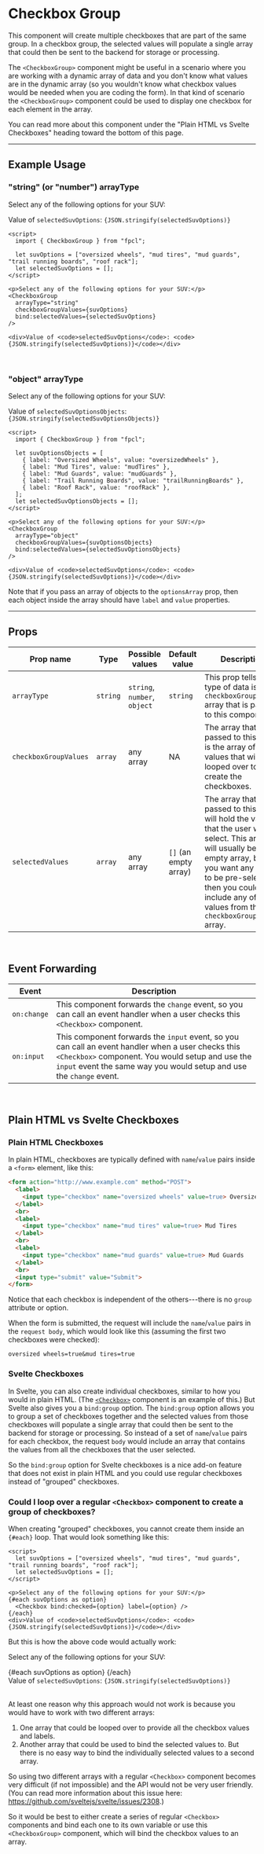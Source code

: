<script lang="ts">
  import { Checkbox, CheckboxGroup } from "/src/lib";

  let suvOptions = ["oversized wheels", "mud tires", "mud guards", "trail running boards", "roof rack"];
  let selectedSuvOptions = [];

  let suvOptionsObjects = [
    { label: "Oversized Wheels", value: "oversizedWheels" },
    { label: "Mud Tires", value: "mudTires" },
    { label: "Mud Guards", value: "mudGuards" },
    { label: "Trail Running Boards", value: "trailRunningBoards" },
    { label: "Roof Rack", value: "roofRack" },
  ];
  let selectedSuvOptionsObjects = [];
</script>

# Checkbox Group
This component will create multiple checkboxes that are part of the same group. In a checkbox group, the selected values will populate a single array that could then be sent to the backend for storage or processing. 

The `<CheckboxGroup>` component might be useful in a scenario where you are working with a dynamic array of data and you don't know what values are in the dynamic array (so you wouldn't know what checkbox values would be needed when you are coding the form). In that kind of scenario the `<CheckboxGroup>` component could be used to display one checkbox for each element in the array. 

You can read more about this component under the "Plain HTML vs Svelte Checkboxes" heading toward the bottom of this page.

---

## Example Usage

### "string" (or "number") arrayType

<p>Select any of the following options for your SUV:</p>
<CheckboxGroup
  arrayType="string"
  checkboxGroupValues={suvOptions}
  bind:selectedValues={selectedSuvOptions}
/>

<div>Value of <code>selectedSuvOptions</code>: <code>{JSON.stringify(selectedSuvOptions)}</code></div>


```svelte
<script>
  import { CheckboxGroup } from "fpcl";

  let suvOptions = ["oversized wheels", "mud tires", "mud guards", "trail running boards", "roof rack"];
  let selectedSuvOptions = [];
</script>

<p>Select any of the following options for your SUV:</p>
<CheckboxGroup
  arrayType="string"
  checkboxGroupValues={suvOptions}
  bind:selectedValues={selectedSuvOptions}
/>

<div>Value of <code>selectedSuvOptions</code>: <code>{JSON.stringify(selectedSuvOptions)}</code></div>
```

<br>

### "object" arrayType

<p>Select any of the following options for your SUV:</p>
<CheckboxGroup
  arrayType="object"
  checkboxGroupValues={suvOptionsObjects}
  bind:selectedValues={selectedSuvOptionsObjects}
/>

<div>Value of <code>selectedSuvOptionsObjects</code>: <code>{JSON.stringify(selectedSuvOptionsObjects)}</code></div>

```svelte
<script>
  import { CheckboxGroup } from "fpcl";

  let suvOptionsObjects = [
    { label: "Oversized Wheels", value: "oversizedWheels" },
    { label: "Mud Tires", value: "mudTires" },
    { label: "Mud Guards", value: "mudGuards" },
    { label: "Trail Running Boards", value: "trailRunningBoards" },
    { label: "Roof Rack", value: "roofRack" },
  ];
  let selectedSuvOptionsObjects = [];
</script>

<p>Select any of the following options for your SUV:</p>
<CheckboxGroup
  arrayType="object"
  checkboxGroupValues={suvOptionsObjects}
  bind:selectedValues={selectedSuvOptionsObjects}
/>

<div>Value of <code>selectedSuvOptions</code>: <code>{JSON.stringify(selectedSuvOptions)}</code></div>
```

Note that if you pass an array of objects to the `optionsArray` prop, then each object inside the array should have `label` and `value` properties.

<hr>

## Props
| Prop name | Type | Possible values | Default value | Description |
| --------- | ---- | --------------- | ------------- | ----------- |
| `arrayType` | `string` | `string`, `number`, `object` | `string` | This prop tells what type of data is in the `checkboxGroupValues` array that is passed to this component. |
| `checkboxGroupValues` | `array` | any array | NA | The array that is passed to this prop is the array of values that will be looped over to create the checkboxes. |
| `selectedValues` | `array` | any array | `[]` (an empty array) | The array that is passed to this prop will hold the values that the user will select. This array will usually be an empty array, but if you want any values to be pre-selected, then you could include any of the values from the `checkboxGroupValues` array. |

<br>

## Event Forwarding
| Event | Description |
| ----- | ----------- |
| `on:change` | This component forwards the `change` event, so you can call an event handler when a user checks this `<Checkbox>` component. |
| `on:input` | This component forwards the `input` event, so you can call an event handler when a user checks this `<Checkbox>` component. You would setup and use the `input` event the same way you would setup and use the `change` event. |

<br>

## Plain HTML vs Svelte Checkboxes

### Plain HTML Checkboxes
In plain HTML, checkboxes are typically defined with `name`/`value` pairs inside a `<form>` element, like this:

```html
<form action="http://www.example.com" method="POST">
  <label>
  	<input type="checkbox" name="oversized wheels" value=true> Oversized Wheels
  </label>
  <br>
  <label>
  	<input type="checkbox" name="mud tires" value=true> Mud Tires
  </label>
  <br>
  <label>
  	<input type="checkbox" name="mud guards" value=true> Mud Guards
  </label>
  <br>
  <input type="submit" value="Submit">
</form>
```

Notice that each checkbox is independent of the others---there is no `group` attribute or option.

When the form is submitted, the request will include the `name`/`value` pairs in the `request body`, which would look like this (assuming the first two checkboxes were checked):

```
oversized wheels=true&mud tires=true 
```

### Svelte Checkboxes
In Svelte, you can also create individual checkboxes, similar to how you would in plain HTML. (The [`<Checkbox>`](/components/checkbox) component is an example of this.) But Svelte also gives you a `bind:group` option. The `bind:group` option allows you to group a set of checkboxes together and the selected values from those checkboxes will populate a single array that could then be sent to the backend for storage or processing. So instead of a set of `name`/`value` pairs for each checkbox, the request `body` would include an array that contains the values from all the checkboxes that the user selected.

So the `bind:group` option for Svelte checkboxes is a nice add-on feature that does not exist in plain HTML and you could use regular checkboxes instead of "grouped" checkboxes.

### Could I loop over a regular `<Checkbox>` component to create a group of checkboxes?
When creating "grouped" checkboxes, you cannot create them inside an `{#each}` loop. That would look something like this:

```svelte
<script>
  let suvOptions = ["oversized wheels", "mud tires", "mud guards", "trail running boards", "roof rack"];
  let selectedSuvOptions = [];
</script>

<p>Select any of the following options for your SUV:</p>
{#each suvOptions as option}
  <Checkbox bind:checked={option} label={option} />
{/each}
<div>Value of <code>selectedSuvOptions</code>: <code>{JSON.stringify(selectedSuvOptions)}</code></div>
```

But this is how the above code would actually work:

<p>Select any of the following options for your SUV:</p>
{#each suvOptions as option}
  <Checkbox bind:checked={option} label={option} />
{/each}
<div>Value of <code>selectedSuvOptions</code>: <code>{JSON.stringify(selectedSuvOptions)}</code></div>

<br>

At least one reason why this approach would not work is because you would have to work with two different arrays:
1. One array that could be looped over to provide all the checkbox values and labels.
2. Another array that could be used to bind the selected values to. But there is no easy way to bind the individually selected values to a second array.

So using two different arrays with a regular `<Checkbox>` component becomes very difficult (if not impossible) and the API would not be very user friendly. (You can read more information about this issue here: https://github.com/sveltejs/svelte/issues/2308.)

So it would be best to either create a series of regular `<Checkbox>` components and bind each one to its own variable or use this `<CheckboxGroup>` component, which will bind the checkbox values to an array.
